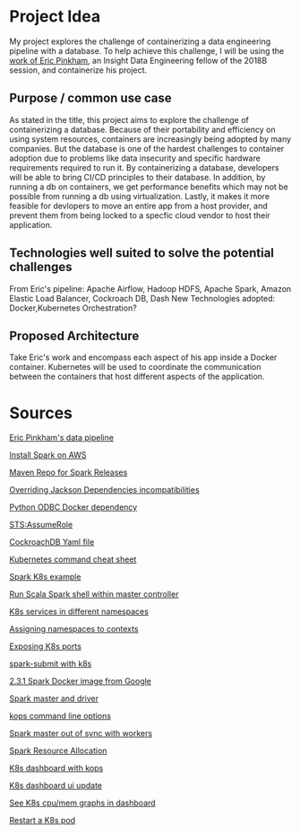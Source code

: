 # Project Idea 
My project explores the challenge of containerizing a data engineering pipeline with a database.
To help achieve this challenge, I will be using the [work of Eric Pinkham](https://github.com/ericapinkham/Insight_DE_GUS.git), an Insight Data Engineering
fellow of the 2018B session, and containerize his project.  

## Purpose / common use case
As stated in the title, this project aims to explore the challenge of containerizing a database. 
Because of their portability and efficiency on using system resources, containers are increasingly
being adopted by many companies. But the database is one of the hardest challenges to container 
adoption due to problems like data insecurity and specific hardware requirements required to run it. 
By containerizing a database, developers will be able to bring CI/CD principles to their database.
In addition, by running a db on containers, we get performance benefits which may not be possible from running a db
using virtualization. Lastly, it makes it more feasible for devlopers to move an entire app from a 
host provider, and prevent them from being locked to a specfic cloud vendor to host their application. 

## Technologies well suited to solve the potential challenges

From Eric's pipeline: Apache Airflow, Hadoop HDFS, Apache Spark, Amazon Elastic Load Balancer, Cockroach DB, Dash
New Technologies adopted: Docker,Kubernetes Orchestration? 

## Proposed Architecture

Take Eric's work and encompass each aspect of his app inside a Docker container. Kubernetes will be used
to coordinate the communication between the containers that host different aspects of the application. 

# Sources

[Eric Pinkham's data pipeline](https://github.com/ericapinkham/Insight_DE_GUS.git)

[Install Spark on AWS](https://sparkour.urizone.net/recipes/installing-ec2/)

[Maven Repo for Spark Releases](https://mvnrepository.com/artifact/org.apache.spark/spark-core_2.11/2.1.0)

[Overriding Jackson Dependencies incompatibilities](https://stackoverflow.com/questions/43841091/spark2-1-0-incompatible-jackson-versions-2-7-6)

[Python ODBC Docker dependency](https://stackoverflow.com/questions/46405777/connect-docker-python-to-sql-server-with-pyodbc)

[STS:AssumeRole](https://github.com/aws/aws-cli/issues/2279)

[CockroachDB Yaml file](https://github.com/kubernetes/examples/blob/master/staging/cockroachdb/cockroachdb-statefulset.yaml)

[Kubernetes command cheat sheet](https://carlos.mendible.com/2018/03/18/my-kubectl-cheat-sheet/)

[Spark K8s example](https://github.com/kubernetes/examples/tree/master/staging/spark)

[Run Scala Spark shell within master controller](http://blog.madhukaraphatak.com/scaling-spark-with-kubernetes-part-6/)

[K8s services in different namespaces](https://stackoverflow.com/questions/37221483/kubernetes-service-located-in-another-namespace)

[Assigning namespaces to contexts](https://dzone.com/articles/the-why-and-how-of-kubernetes-namespaces)

[Exposing K8s ports](http://alesnosek.com/blog/2017/02/14/accessing-kubernetes-pods-from-outside-of-the-cluster/)

[spark-submit with k8s](https://banzaicloud.com/blog/spark-k8s-internals/)

[2.3.1 Spark Docker image from Google](https://github.com/GoogleCloudPlatform/spark-on-k8s-operator/blob/master/manifest/spark-operator.yaml)

[Spark master and driver](https://stackoverflow.com/questions/34722415/understand-spark-cluster-manager-master-and-driver-nodes)

[kops command line options](https://github.com/kubernetes/kops/blob/master/docs/cli/kops_create_cluster.md)

[Spark master out of sync with workers](https://stackoverflow.com/questions/29982559/unable-to-run-sparkpi-on-apache-spark-cluster)

[Spark Resource Allocation](http://site.clairvoyantsoft.com/understanding-resource-allocation-configurations-spark-application/)

[K8s dashboard with kops](https://ramhiser.com/post/2018-05-20-setting-up-a-kubernetes-cluster-on-aws-in-5-minutes/)

[K8s dashboard ui update](https://github.com/kubernetes/dashboard/wiki/Accessing-Dashboard---1.7.X-and-above)

[See K8s cpu/mem graphs in dashboard](https://github.com/kubernetes/dashboard/issues/1867)

[Restart a K8s pod](https://stackoverflow.com/questions/40259178/how-to-retry-image-pull-in-a-kubernetes-pods)
